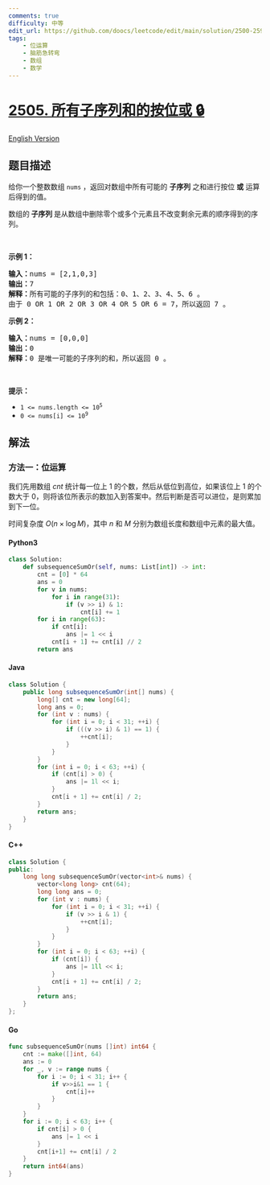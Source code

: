 ```yaml
---
comments: true
difficulty: 中等
edit_url: https://github.com/doocs/leetcode/edit/main/solution/2500-2599/2505.Bitwise%20OR%20of%20All%20Subsequence%20Sums/README.md
tags:
    - 位运算
    - 脑筋急转弯
    - 数组
    - 数学
---
```


<!-- problem:start -->

# [2505. 所有子序列和的按位或 🔒](https://leetcode.cn/problems/bitwise-or-of-all-subsequence-sums)

[English Version](/solution/2500-2599/2505.Bitwise%20OR%20of%20All%20Subsequence%20Sums/README_EN.md)

## 题目描述

<!-- description:start -->

<p>给你一个整数数组 <code>nums</code> ，返回对数组中所有可能的 <strong>子序列</strong> 之和进行按位 <strong>或</strong> 运算后得到的值。</p>

<p>数组的<strong> 子序列 </strong>是从数组中删除零个或多个元素且不改变剩余元素的顺序得到的序列。</p>

<p>&nbsp;</p>

<p><strong>示例&nbsp;1：</strong></p>

<pre>
<b>输入：</b>nums = [2,1,0,3]
<b>输出：</b>7
<strong>解释：</strong>所有可能的子序列的和包括：0、1、2、3、4、5、6 。
由于 0 OR 1 OR 2 OR 3 OR 4 OR 5 OR 6 = 7，所以返回 7 。
</pre>

<p><strong>示例 2：</strong></p>

<pre>
<b>输入：</b>nums = [0,0,0]
<b>输出：</b>0
<strong>解释：</strong>0 是唯一可能的子序列的和，所以返回 0 。
</pre>

<p>&nbsp;</p>

<p><strong>提示：</strong></p>

<ul>
	<li><code>1 &lt;= nums.length &lt;= 10<sup>5</sup></code></li>
	<li><code>0 &lt;= nums[i] &lt;= 10<sup>9</sup></code></li>
</ul>

<!-- description:end -->

## 解法

<!-- solution:start -->

### 方法一：位运算

我们先用数组 $cnt$ 统计每一位上 $1$ 的个数，然后从低位到高位，如果该位上 $1$ 的个数大于 $0$，则将该位所表示的数加入到答案中。然后判断是否可以进位，是则累加到下一位。

时间复杂度 $O(n \times \log M)$，其中 $n$ 和 $M$ 分别为数组长度和数组中元素的最大值。

<!-- tabs:start -->

#### Python3

```python
class Solution:
    def subsequenceSumOr(self, nums: List[int]) -> int:
        cnt = [0] * 64
        ans = 0
        for v in nums:
            for i in range(31):
                if (v >> i) & 1:
                    cnt[i] += 1
        for i in range(63):
            if cnt[i]:
                ans |= 1 << i
            cnt[i + 1] += cnt[i] // 2
        return ans
```

#### Java

```java
class Solution {
    public long subsequenceSumOr(int[] nums) {
        long[] cnt = new long[64];
        long ans = 0;
        for (int v : nums) {
            for (int i = 0; i < 31; ++i) {
                if (((v >> i) & 1) == 1) {
                    ++cnt[i];
                }
            }
        }
        for (int i = 0; i < 63; ++i) {
            if (cnt[i] > 0) {
                ans |= 1l << i;
            }
            cnt[i + 1] += cnt[i] / 2;
        }
        return ans;
    }
}
```

#### C++

```cpp
class Solution {
public:
    long long subsequenceSumOr(vector<int>& nums) {
        vector<long long> cnt(64);
        long long ans = 0;
        for (int v : nums) {
            for (int i = 0; i < 31; ++i) {
                if (v >> i & 1) {
                    ++cnt[i];
                }
            }
        }
        for (int i = 0; i < 63; ++i) {
            if (cnt[i]) {
                ans |= 1ll << i;
            }
            cnt[i + 1] += cnt[i] / 2;
        }
        return ans;
    }
};
```

#### Go

```go
func subsequenceSumOr(nums []int) int64 {
	cnt := make([]int, 64)
	ans := 0
	for _, v := range nums {
		for i := 0; i < 31; i++ {
			if v>>i&1 == 1 {
				cnt[i]++
			}
		}
	}
	for i := 0; i < 63; i++ {
		if cnt[i] > 0 {
			ans |= 1 << i
		}
		cnt[i+1] += cnt[i] / 2
	}
	return int64(ans)
}
```

<!-- tabs:end -->

<!-- solution:end -->

<!-- problem:end -->
